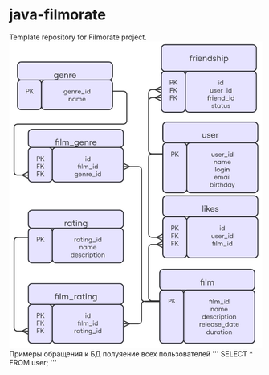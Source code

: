 # java-filmorate
Template repository for Filmorate project.
![диаграмма бд](https://github.com/fcevt/java-filmorate/blob/add-database/ER%20diagram.jpg)
Примеры обращения к БД
полуяение всех пользователей
'''
SELECT *  
FROM user;
'''
